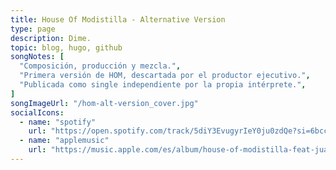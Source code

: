 ```yaml
---
title: House Of Modistilla - Alternative Version
type: page
description: Dime.
topic: blog, hugo, github
songNotes: [
  "Composición, producción y mezcla.",
  "Primera versión de HOM, descartada por el productor ejecutivo.",
  "Publicada como single independiente por la propia intérprete.",
]
songImageUrl: "/hom-alt-version_cover.jpg"
socialIcons:
  - name: "spotify"
    url: "https://open.spotify.com/track/5diY3EvugyrIeY0ju0zdQe?si=6bccab349ff5497d"
  - name: "applemusic"
    url: "https://music.apple.com/es/album/house-of-modistilla-feat-juanddddiego/1650595628?i=1650596177"
---
```

